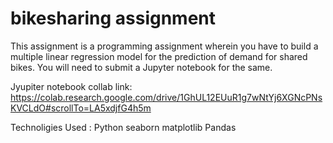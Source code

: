 # bikesharing assignment

This assignment is a programming assignment wherein you have to build a multiple linear regression model for the prediction of demand for shared bikes. You will need to submit a Jupyter notebook for the same. 

 Jyupiter notebook collab link:
 https://colab.research.google.com/drive/1GhUL12EUuR1g7wNtYj6XGNcPNsKVCLdO#scrollTo=LA5xdjfG4h5m

 Technoligies Used :
 Python
 seaborn
 matplotlib
 Pandas
